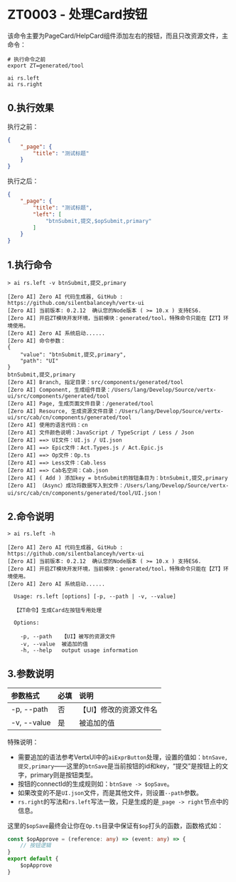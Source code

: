 # ZT0003 - 处理Card按钮

该命令主要为PageCard/HelpCard组件添加左右的按钮，而且只改资源文件，主命令：

```shell
# 执行命令之前
export ZT=generated/tool

ai rs.left
ai rs.right
```

## 0.执行效果

执行之前：

```json
{
    "_page": {
        "title": "测试标题"
    }
}
```

执行之后：

```json
{
    "_page": {
        "title": "测试标题",
        "left": [
            "btnSubmit,提交,$opSubmit,primary"
        ]
    }
}
```

## 1.执行命令

```shell
> ai rs.left -v btnSubmit,提交,primary

[Zero AI] Zero AI 代码生成器, GitHub : https://github.com/silentbalanceyh/vertx-ui
[Zero AI] 当前版本: 0.2.12  确认您的Node版本 ( >= 10.x ) 支持ES6.
[Zero AI] 开启ZT模块开发环境，当前模块：generated/tool，特殊命令只能在【ZT】环境使用。
[Zero AI] Zero AI 系统启动......
[Zero AI] 命令参数：
{
    "value": "btnSubmit,提交,primary",
    "path": "UI"
}
btnSubmit,提交,primary
[Zero AI] Branch, 指定目录：src/components/generated/tool
[Zero AI] Component, 生成组件目录：/Users/lang/Develop/Source/vertx-ui/src/components/generated/tool
[Zero AI] Page, 生成页面文件目录：/generated/tool
[Zero AI] Resource, 生成资源文件目录：/Users/lang/Develop/Source/vertx-ui/src/cab/cn/components/generated/tool
[Zero AI] 使用的语言代码：cn
[Zero AI] 文件颜色说明：JavaScript / TypeScript / Less / Json
[Zero AI] ==> UI文件：UI.js / UI.json
[Zero AI] ==> Epic文件：Act.Types.js / Act.Epic.js
[Zero AI] ==> Op文件：Op.ts
[Zero AI] ==> Less文件：Cab.less
[Zero AI] ==> Cab名空间：Cab.json
[Zero AI] ( Add ) 添加key = btnSubmit的按钮条目为：btnSubmit,提交,primary
[Zero AI] （Async）成功将数据写入到文件：/Users/lang/Develop/Source/vertx-ui/src/cab/cn/components/generated/tool/UI.json！
```

## 2.命令说明

```shell
> ai rs.left -h

[Zero AI] Zero AI 代码生成器, GitHub : https://github.com/silentbalanceyh/vertx-ui
[Zero AI] 当前版本: 0.2.12  确认您的Node版本 ( >= 10.x ) 支持ES6.
[Zero AI] 开启ZT模块开发环境，当前模块：generated/tool，特殊命令只能在【ZT】环境使用。
[Zero AI] Zero AI 系统启动......

  Usage: rs.left [options] [-p, --path | -v, --value]

  【ZT命令】生成Card左按钮专用处理

  Options:

    -p, --path   【UI】被写的资源文件
    -v, --value  被追加的值
    -h, --help   output usage information
```

## 3.参数说明

| 参数格式 | 必填 | 说明 |
| :--- | :--- | :--- |
| -p, --path | 否 | 【UI】修改的资源文件名 |
| -v, --value | 是 | 被追加的值 |

特殊说明：

* 需要追加的语法参考VertxUI中的`aiExprButton`处理，设置的值如：`btnSave,提交,primary`——这里的`btnSave`是当前按钮的id和key，“提交”是按钮上的文字，primary则是按钮类型。
* 按钮的connectId的生成规则如：`btnSave -> $opSave`。
* 如果改变的不是`UI.json`文件，而是其他文件，则设置`--path`参数。
* `rs.right`的写法和`rs.left`写法一致，只是生成的是`_page -> right`节点中的信息。

这里的`$opSave`最终会让你在`Op.ts`目录中保证有`$op`打头的函数，函数格式如：

```typescript
const $opApprove = (reference: any) => (event: any) => {
    // 按钮逻辑
}
export default {
    $opApprove
}
```



